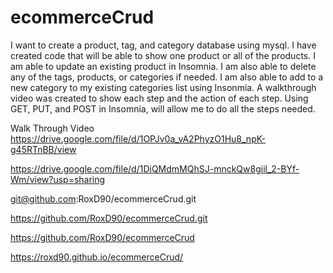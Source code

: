 # ecommerceCrud


I want to create a product, tag, and category database using mysql. I have created code that will be able to show one product or all of the products. I am able to update an existing product in Insomnia. I am also able to delete any of the tags, products, or categories if needed. I am also able to add to a new category to my existing categories list using Insonmia. A walkthrough video was created to show each step and the action of each step. Using GET, PUT, and POST in Insomnia, will allow me to do all the steps needed. 


Walk Through Video
https://drive.google.com/file/d/1OPJv0a_vA2PhyzO1Hu8_npK-g45RTnBB/view


https://drive.google.com/file/d/1DiQMdmMQhSJ-mnckQw8giil_2-BYf-Wm/view?usp=sharing

git@github.com:RoxD90/ecommerceCrud.git

https://github.com/RoxD90/ecommerceCrud.git

https://github.com/RoxD90/ecommerceCrud

https://roxd90.github.io/ecommerceCrud/








